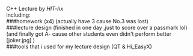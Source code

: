 C++ Lecture by *HIT-hx*<br/>
including:<br/>
###homework (x4)   (actually have 3 cause No.3 was lost)<br/>
###lecture design  (finished in one day ,just to score over a passmark lol)(and finally got A- cause other students even didn't perform better [joker.jpg] )<br/>
###tools that i used for my lecture design (QT  &   Hi_EasyX)
